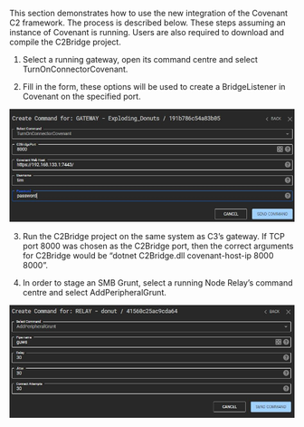 This section demonstrates how to use the new integration of the Covenant C2 framework. The process is described below. These steps assuming an instance of Covenant is running. Users are also required to download and compile the C2Bridge project.

1. Select a running gateway, open its command centre and select TurnOnConnectorCovenant.

2. Fill in the form, these options will be used to create a BridgeListener in Covenant on the specified port.

<img src="../images/AttachingCovenantGrunt/figure1.png"/>

3. Run the C2Bridge project on the same system as C3’s gateway. If TCP port 8000 was chosen as the C2Bridge port, then the correct arguments for C2Bridge would be “dotnet C2Bridge.dll covenant-host-ip 8000 8000”.

4. In order to stage an SMB Grunt, select a running Node Relay’s command centre and select AddPeripheralGrunt. 

<img src="../images/AttachingCovenantGrunt/figure2.png"/>



